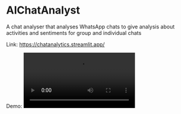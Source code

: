 # AIChatAnalyst
A chat analyser that analyses WhatsApp chats to give analysis about activities and sentiments for group and individual chats

Link: https://chatanalytics.streamlit.app/

Demo: ![](streamlit-app-2023-06-22-23-06-26.webm)
